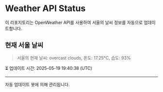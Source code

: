 
# Weather API Status

이 리포지토리는 OpenWeather API를 사용하여 서울의 날씨 정보를 자동으로 업데이트합니다.

## 현재 서울 날씨
> 서울의 현재 날씨: overcast clouds, 온도: 17.25°C, 습도: 93%

⏳ 업데이트 시간: 2025-05-19 19:40:38 (UTC)

---
자동 업데이트 봇에 의해 관리됩니다.

